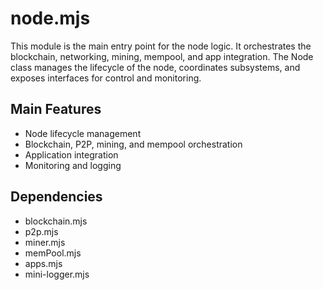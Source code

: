# node.mjs

This module is the main entry point for the node logic. It orchestrates the blockchain, networking, mining, mempool, and app integration. The Node class manages the lifecycle of the node, coordinates subsystems, and exposes interfaces for control and monitoring.

## Main Features
- Node lifecycle management
- Blockchain, P2P, mining, and mempool orchestration
- Application integration
- Monitoring and logging

## Dependencies
- blockchain.mjs
- p2p.mjs
- miner.mjs
- memPool.mjs
- apps.mjs
- mini-logger.mjs
